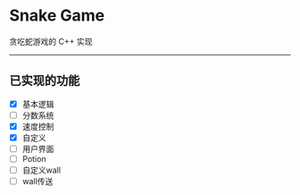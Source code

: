 # Snake Game

贪吃蛇游戏的 C++ 实现

---

## 已实现的功能

- [x] 基本逻辑
- [ ] 分数系统
- [x] 速度控制
- [x] 自定义
- [ ] 用户界面
- [ ] Potion
- [ ] 自定义wall
- [ ] wall传送
